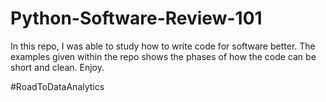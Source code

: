 # Python-Software-Review-101

In this repo, I was able to study how to write code for software better. The examples given within the repo shows the phases of how the code can be short and clean. Enjoy.

#RoadToDataAnalytics

